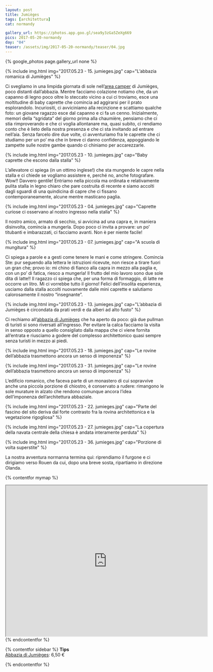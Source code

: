 ```yaml
---
layout: post
title: Jumièges
tags: [architettura]
cat: normandy

gallery_url: https://photos.app.goo.gl/sea9y3zGa5ZeXg669
pics: 2017-05-20-normandy
day: "04"
teaser: /assets/img/2017-05-20-normandy/teaser/04.jpg
---
```


{% google_photos page.gallery_url none %}

{% include img.html img="2017.05.23 - 15. jumieges.jpg" cap="L’abbazia romanica di Jumièges" %}

Ci svegliamo in una limpida giornata di sole nell’[area camper](https://www.furgovw.org/index.php?topic=318091.msg4273854#msg4273854) di Jumièges, poco distanti dall’abbazia. Mentre facciamo colazione notiamo che, da un capanno di legno poco oltre lo steccato vicino a cui ci troviamo, esce una moltitudine di baby caprette che comincia ad aggirarsi per il prato esplorandolo. Incuriositi, ci avviciniamo alla recinzione e scattiamo qualche foto: un giovane ragazzo esce dal capanno e ci fa un cenno. Inizialmente, memori della “sgridata” del giorno prima alla chaumière, pensiamo che ci stia rimproverando e che ci voglia allontanare ma, quasi subito, ci rendiamo conto che è lieto della nostra presenza e che ci sta invitando ad entrare nell’aia. Senza farcelo dire due volte, ci avventuriamo fra le caprette che ci studiamo per un po’ ma che in breve ci danno confidenza, appoggiando le zampette sulle nostre gambe quando ci chiniamo per accarezzarle.

{% include img.html img="2017.05.23 - 10. jumieges.jpg" cap="Baby caprette che escono dalla stalla" %}

L’allevatore ci spiega (in un ottimo inglese!) che sta mungendo le capre nella stalla e ci chiede se vogliamo assistere e, perché no, anche fotografare. Wow!! Davvero gentile! Entriamo nella piccola ma ordinata e relativamente pulita stalla in legno chiaro che pare costruita di recente e siamo accolti dagli sguardi di una quindicina di capre che ci fissano contemporaneamente, alcune mentre masticano paglia.

{% include img.html img="2017.05.23 - 04. jumieges.jpg" cap="Caprette curiose ci osservano al nostro ingresso nella stalla" %}

Il nostro amico, armato di secchio, si avvicina ad una capra e, in maniera disinvolta, comincia a mungerla. Dopo poco ci invita a provare: un po’ titubanti e imbarazzati, ci facciamo avanti. Non è per niente facile!

{% include img.html img="2017.05.23 - 07. jumieges.jpg" cap="A scuola di mungitura" %}

Ci spiega a parole e a gesti come tenere le mani e come stringere. Comincia Ste: pur seguendo alla lettera le istruzioni ricevute, non riesce a tirare fuori un gran che; provo io: mi chino di fianco alla capra in mezzo alla paglia e, con un po’ di fatica, riesco a mungerla! Il frutto del mio lavoro sono due sole dita di latte!! Il ragazzo ci spiega che, per una forma di formaggio, di latte ne occorre un litro. Mi ci vorrebbe tutto il giorno! Felici dell’insolita esperienza, usciamo dalla stalla accolti nuovamente dalle mini caprette e salutiamo calorosamente il nostro “insegnante”.

{% include img.html img="2017.05.23 - 13. jumieges.jpg" cap="L’abbazia di Jumièges è circondata da prati verdi e da alberi ad alto fusto" %}

Ci rechiamo all’[abbazia di Jumièges](http://www.abbayedejumieges.fr/en/home-2/) che ha aperto da poco: già due pullman di turisti si sono riversati all’ingresso. Per evitare la calca facciamo la visita in senso opposto a quello consigliato dalla mappa che ci viene fornita all’entrata e riusciamo a godere del complesso architettonico quasi sempre senza turisti in mezzo ai piedi.

{% include img.html img="2017.05.23 - 18. jumieges.jpg" cap="Le rovine dell’abbazia trasmettono ancora un senso di imponenza" %}

{% include img.html img="2017.05.23 - 31. jumieges.jpg" cap="Le rovine dell’abbazia trasmettono ancora un senso di imponenza" %}

L’edificio romanico, che faceva parte di un monastero di cui sopravvive anche una piccola porzione di chiostro, è conservato a rudere: rimangono le sole murature in alzato che rendono comunque ancora l’idea dell’imponenza dell’architettura abbaziale.

{% include img.html img="2017.05.23 - 22. jumieges.jpg" cap="Parte del fascino del sito deriva dal forte contrasto fra la rovina architettonica e la vegetazione rigogliosa" %}

{% include img.html img="2017.05.23 - 27. jumieges.jpg" cap="La copertura della navata centrale della chiesa è andata interamente perduta" %}

{% include img.html img="2017.05.23 - 36. jumieges.jpg" cap="Porzione di volta superstite" %}

La nostra avventura normanna termina qui: riprendiamo il furgone e ci dirigiamo verso Rouen da cui, dopo una breve sosta, ripartiamo in direzione Olanda.

{% contentfor mymap %}
<iframe src="https://www.google.com/maps/d/embed?mid=1Q-DHgh4J29Y32qxQTGuHQ-8JapQ&ehbc=2E312F" width="640" height="480"></iframe>
{% endcontentfor %}

{% contentfor sidebar %}
**Tips**  
[Abbazia di Jumièges](http://www.abbayedejumieges.fr/en/home-2/): 6,50 €

{% endcontentfor %}